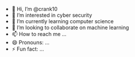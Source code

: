 - 👋 Hi, I’m @crank10
- 👀 I’m interested in cyber security
- 🌱 I’m currently learning computer science
- 💞️ I’m looking to collaborate on machine learning
- 📫 How to reach me ...
- 😄 Pronouns: ...
- ⚡ Fun fact: ...

<!---
crank10/crank10 is a ✨ special ✨ repository because its `README.md` (this file) appears on your GitHub profile.
You can click the Preview link to take a look at your changes.
--->
